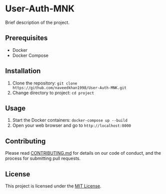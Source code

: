 # User-Auth-MNK

Brief description of the project.

## Prerequisites

- Docker
- Docker Compose

## Installation

1. Clone the repository: `git clone https://github.com/naveedkhan1998/User-Auth-MNK.git`
2. Change directory to project: `cd project`

## Usage

1. Start the Docker containers: `docker-compose up --build`
2. Open your web browser and go to `http://localhost:8000`

## Contributing

Please read [CONTRIBUTING.md](CONTRIBUTING.md) for details on our code of conduct, and the process for submitting pull requests.

## License

This project is licensed under the [MIT License](LICENSE).

